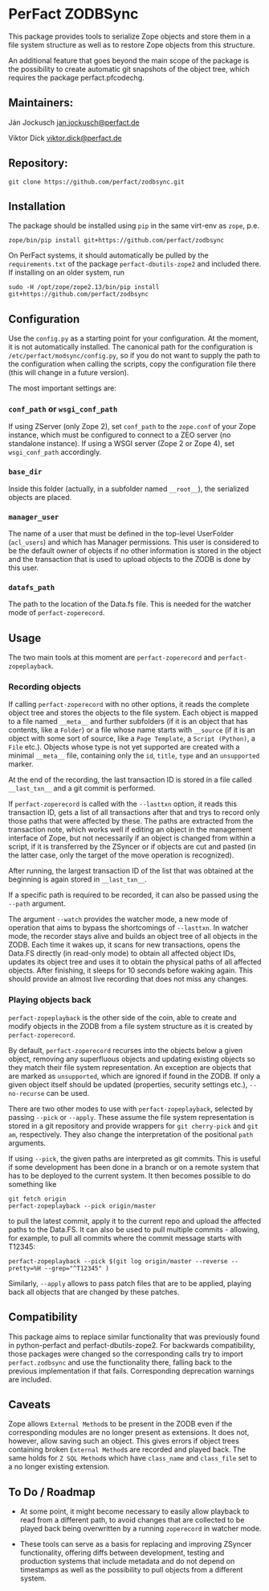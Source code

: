 # PerFact ZODBSync

This package provides tools to serialize Zope objects and store them in a file
system structure as well as to restore Zope objects from this structure.

An additional feature that goes beyond the main scope of the package is the
possibility to create automatic git snapshots of the object tree, which
requires the package perfact.pfcodechg.

## Maintainers:
Ján Jockusch <jan.jockusch@perfact.de>

Viktor Dick <viktor.dick@perfact.de>

## Repository:

    git clone https://github.com/perfact/zodbsync.git

## Installation

The package should be installed using `pip` in the same virt-env as `zope`, p.e.

    zope/bin/pip install git+https://github.com/perfact/zodbsync

On PerFact systems, it should automatically be pulled by the `requirements.txt`
of the package `perfact-dbutils-zope2` and included there. If installing on an
older system, run

    sudo -H /opt/zope/zope2.13/bin/pip install git+https://github.com/perfact/zodbsync

## Configuration

Use the `config.py` as a starting point for your configuration. At the moment,
it is not automatically installed. The canonical path for the configuration is
`/etc/perfact/modsync/config.py`, so if you do not want to supply the path to
the configuration when calling the scripts, copy the configuration file there
(this will change in a future version).

The most important settings are:
### `conf_path` or `wsgi_conf_path`
If using ZServer (only Zope 2), set `conf_path` to the `zope.conf` of your Zope
instance, which must be configured to connect to a ZEO server (no standalone
instance). If using a WSGI server (Zope 2 or Zope 4), set `wsgi_conf_path`
accordingly.

### `base_dir`
Inside this folder (actually, in a subfolder named `__root__`), the serialized
objects are placed. 

### `manager_user`
The name of a user that must be defined in the top-level UserFolder (`acl_users`)
and which has Manager permissions. This user is considered to be the default
owner of objects if no other information is stored in the object and the
transaction that is used to upload objects to the ZODB is done by this user.

### `datafs_path`
The path to the location of the Data.fs file. This is needed for the watcher
mode of `perfact-zoperecord`.

## Usage

The two main tools at this moment are `perfact-zoperecord` and `perfact-zopeplayback`.

### Recording objects

If calling `perfact-zoperecord` with no other options, it reads the complete
object tree and stores the objects to the file system. Each object is mapped to
a file named `__meta__` and further subfolders (if it is an object that has
contents, like a `Folder`) or a file whose name starts with `__source` (if it is
an object with some sort of source, like a `Page Template`, a `Script (Python)`, a
`File` etc.).
Objects whose type is not yet supported are created with a minimal `__meta__` file,
containing only the `id`, `title`, `type` and an `unsupported` marker.

At the end of the recording, the last transaction ID is stored in a file called
`__last_txn__` and a git commit is performed.

If `perfact-zoperecord` is called with the `--lasttxn` option, it reads this
transaction ID, gets a list of all transactions after that and trys to record
only those paths that were affected by these. The paths are extracted from the
transaction note, which works well if editing an object in the management
interface of Zope, but not necessarily if an object is changed from within a
script, if it is transferred by the ZSyncer or if objects are cut and pasted
(in the latter case, only the target of the move operation is recognized).

After running, the largest transaction ID of the list that was obtained at the
beginning is again stored in `__last_txn__`.

If a specific path is required to be recorded, it can also be passed using the
`--path` argument.

The argument `--watch` provides the watcher mode, a new mode of operation that
aims to bypass the shortcomings of `--lasttxn`. In watcher mode, the recorder
stays alive and builds an object tree of all objects in the ZODB. Each time it
wakes up, it scans for new transactions, opens the Data.FS directly (in
read-only mode) to obtain all affected object IDs, updates its object tree and
uses it to obtain the physical paths of all affected objects. After finishing,
it sleeps for 10 seconds before waking again. This should provide an almost
live recording that does not miss any changes.


### Playing objects back

`perfact-zopeplayback` is the other side of the coin, able to create and modify
objects in the ZODB from a file system structure as it is created by
`perfact-zoperecord`. 

By default, `perfact-zoperecord` recurses into the objects below a given
object, removing any superfluous objects and updating existing objects so they
match their file system representation. An exception are objects that are
marked as `unsupported`, which are ignored if found in the ZODB. If only a
given object itself should be updated (properties, security settings etc.),
`--no-recurse` can be used.

There are two other modes to use with `perfact-zopeplayback`, selected by
passing `--pick` or `--apply`. These assume the file system representation is
stored in a git repository and provide wrappers for `git cherry-pick` and `git
am`, respectively. They also change the interpretation of the positional `path`
arguments.

If using `--pick`, the given paths are interpreted as git commits. This is
useful if some development has been done in a branch or on a remote system that
has to be deployed to the current system. It then becomes possible to do
something like

    git fetch origin
    perfact-zopeplayback --pick origin/master

to pull the latest commit, apply it to the current repo and upload the affected
paths to the Data.FS. It can also be used to pull multiple commits - allowing,
for example, to pull all commits where the commit message starts with T12345:

    perfact-zopeplayback --pick $(git log origin/master --reverse --pretty=%H --grep="^T12345" )


Similarly, `--apply` allows to pass patch files that are to be applied, playing
back all objects that are changed by these patches.

## Compatibility
This package aims to replace similar functionality that was previously found in
python-perfact and perfact-dbutils-zope2. For backwards compatibility, those
packages were changed so the corresponding calls try to import
`perfact.zodbsync` and use the functionality there, falling back to the
previous implementation if that fails. Corresponding deprecation warnings are
included.

## Caveats

Zope allows `External Method`s to be present in the ZODB even if the
corresponding modules are no longer present as extensions. It does not,
however, allow saving such an object. This gives errors if object trees
containing broken `External Method`s are recorded and played back. The same
holds for `Z SQL Method`s which have `class_name` and `class_file` set to a no
longer existing extension.

## To Do / Roadmap

* At some point, it might become necessary to easily allow playback to read
  from a different path, to avoid changes that are collected to be played back 
  being overwritten by a running `zoperecord` in watcher mode.

* These tools can serve as a basis for replacing and improving ZSyncer
  functionality, offering diffs between development, testing and production
  systems that include metadata and do not depend on timestamps as well as the
  possibility to pull objects from a different system.
